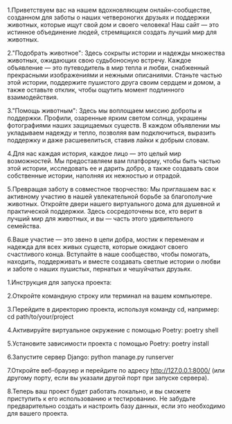 1.Приветствуем вас на нашем вдохновляющем онлайн-сообществе, созданном для заботы о наших четвероногих друзьях и поддержки животных, которые ищут свой дом и своего человека! Наш сайт — это истинное объединение людей, стремящихся создать лучший мир для животных.

2."Подобрать животное": Здесь сокрыты истории и надежды множества животных, ожидающих свою судьбоносную встречу. Каждое объявление — это путеводитель в мир тепла и любви, снабженный прекрасными изображениями и нежными описаниями. Станьте частью этой истории, поддержите пушистого друга своим сердцем и домом, а также оставьте отклик, чтобы ощутить момент подлинного взаимодействия.

3."Помощь животным": Здесь мы воплощаем миссию доброты и поддержки. Профили, озаренные ярким светом солнца, украшены фотографиями наших защищаемых существ. В каждом объявлении мы укладываем надежду и тепло, позволяя вам подключиться, выразить поддержку и даже расшевелиться, ставив лайки к добрым словам.

4.Для нас каждая история, каждое лицо — это целый мир возможностей. Мы предоставляем вам платформу, чтобы быть частью этой истории, исследовать ее и дарить добро, а также создавать свои собственные истории, наполняя их нежностью и отрадой.

5.Превращая заботу в совместное творчество: Мы приглашаем вас к активному участию в нашей увлекательной борьбе за благополучие животных. Откройте двери нашего виртуального дома для душевной и практической поддержки. Здесь сосредоточены все, кто верит в лучший мир для животных, и вы — часть этого удивительного семейства.

6.Ваше участие — это звено в цепи добра, мостик к переменам и надежда для всех живых существ, которые ожидают своего счастливого конца. Вступайте в наше сообщество, чтобы помогать, находить, поддерживать и вместе создавать светлые истории о любви и заботе о наших пушистых, пернатых и чешуйчатых друзьях.


1.Инструкция для запуска проекта:

2.Откройте командную строку или терминал на вашем компьютере.

3.Перейдите в директорию проекта, используя команду cd, например: cd path/to/your/project

4.Активируйте виртуальное окружение с помощью Poetry: poetry shell

5.Установите зависимости проекта с помощью Poetry: poetry install

6.Запустите сервер Django: python manage.py runserver

7.Откройте веб-браузер и перейдите по адресу http://127.0.0.1:8000/ (или другому порту, если вы указали другой порт при запуске сервера).

8.Теперь ваш проект будет работать локально, и вы сможете приступить к его использованию и тестированию. Не забудьте предварительно создать и настроить базу данных, если это необходимо для вашего проекта.

